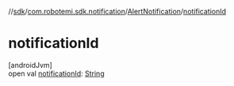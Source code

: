 //[sdk](../../../index.md)/[com.robotemi.sdk.notification](../index.md)/[AlertNotification](index.md)/[notificationId](notification-id.md)

# notificationId

[androidJvm]\
open val [notificationId](notification-id.md): [String](https://docs.oracle.com/javase/8/docs/api/java/lang/String.html)
